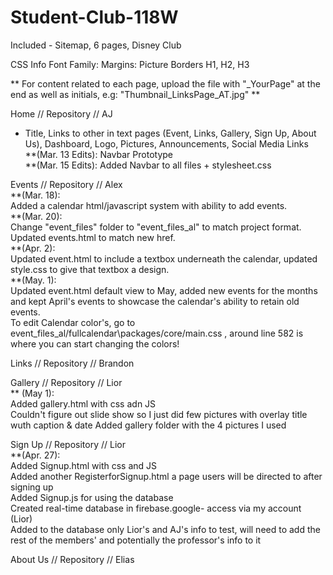 # Student-Club-118W
Included - Sitemap, 6 pages, Disney Club 

CSS Info
Font Family: 
Margins:
Picture Borders
H1, H2, H3 

** For content related to each page, upload the file with "_YourPage" at the end as well as initials, e.g:
"Thumbnail_LinksPage_AT.jpg" ** 

Home // Repository // AJ <br>
- Title, Links to other in text pages (Event, Links, Gallery, Sign Up, About Us), Dashboard, Logo, Pictures, Announcements, Social Media Links  
**(Mar. 13 Edits):
Navbar Prototype  
**(Mar. 15 Edits):
Added Navbar to all files + stylesheet.css

Events // Repository // Alex <br>
**(Mar. 18): <br>
Added a calendar html/javascript system with ability to add events. <br>
**(Mar. 20): <br>
Change "event_files" folder to "event_files_al" to match project format. Updated events.html to match new href. <br>
**(Apr. 2): <br>
Updated event.html to include a textbox underneath the calendar, updated style.css to give that textbox a design. <br>
**(May. 1): <br>
Updated event.html default view to May, added new events for the months and kept April's events to showcase the calendar's ability to retain old events. <br>
To edit Calendar color's, go to event_files_al/fullcalendar\packages/core/main.css , around line 582 is where you can start changing the colors! <br>

Links // Repository // Brandon

Gallery // Repository // Lior <br>
** (May 1):<br>
Added gallery.html with css adn JS<br>
Couldn't figure out slide show so I just did few pictures with overlay title wuth caption & date
Added gallery folder with the 4 pictures I used

Sign Up // Repository // Lior <br>
**(Apr. 27):<br>
Added Signup.html with css and JS<br>
Added another RegisterforSignup.html a page users will be directed to after signing up<br>
Added Signup.js for using the database<br>
Created real-time database in firebase.google- access via my account (Lior)<br>
Added to the database only Lior's and AJ's info to test, will need to add the rest of the members' and potentially the professor's info to it<br> 

About Us // Repository // Elias
